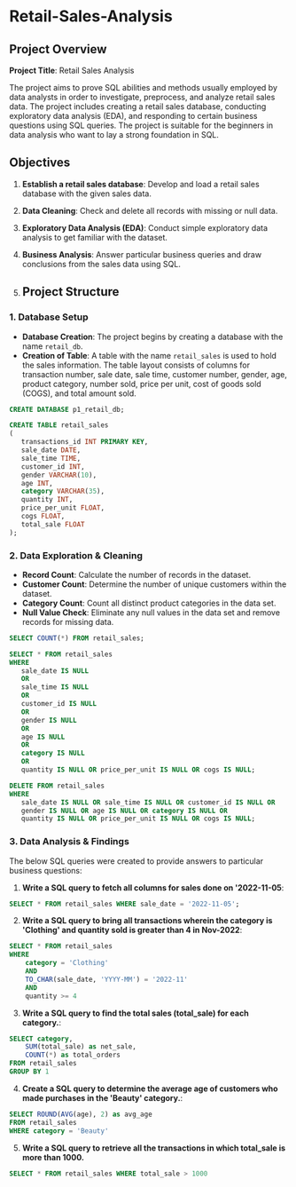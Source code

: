 # Retail-Sales-Analysis

## Project Overview

**Project Title**: Retail Sales Analysis  

The project aims to prove SQL abilities and methods usually employed by data analysts in order to investigate, preprocess, and analyze retail sales data. The project includes creating a retail sales database, conducting exploratory data analysis (EDA), and responding to certain business questions using SQL queries. The project is suitable for the beginners in data analysis who want to lay a strong foundation in SQL.

## Objectives

1. **Establish a retail sales database**: Develop and load a retail sales database with the given sales data.
2. **Data Cleaning**: Check and delete all records with missing or null data.
3. **Exploratory Data Analysis (EDA)**: Conduct simple exploratory data analysis to get familiar with the dataset.
4. **Business Analysis**: Answer particular business queries and draw conclusions from the sales data using SQL.

5. ## Project Structure

### 1. Database Setup

- **Database Creation**: The project begins by creating a database with the name `retail_db`.
- **Creation of Table**: A table with the name `retail_sales` is used to hold the sales information. The table layout consists of columns for transaction number, sale date, sale time, customer number, gender, age, product category, number sold, price per unit, cost of goods sold (COGS), and total amount sold.
 ```sql
CREATE DATABASE p1_retail_db;

CREATE TABLE retail_sales
(
    transactions_id INT PRIMARY KEY,
    sale_date DATE,	
    sale_time TIME,
    customer_id INT,	
    gender VARCHAR(10),
    age INT,
    category VARCHAR(35),
    quantity INT,
    price_per_unit FLOAT,	
    cogs FLOAT,
    total_sale FLOAT
);
```
### 2. Data Exploration & Cleaning

- **Record Count**: Calculate the number of records in the dataset.
- **Customer Count**: Determine the number of unique customers within the dataset.
- **Category Count**: Count all distinct product categories in the data set.
- **Null Value Check**: Eliminate any null values in the data set and remove records for missing data.
 ```sql
SELECT COUNT(*) FROM retail_sales;

SELECT * FROM retail_sales
WHERE 
    sale_date IS NULL
    OR
    sale_time IS NULL
    OR
    customer_id IS NULL
    OR 
    gender IS NULL
    OR
    age IS NULL
    OR
    category IS NULL
    OR 
    quantity IS NULL OR price_per_unit IS NULL OR cogs IS NULL;

DELETE FROM retail_sales
WHERE 
    sale_date IS NULL OR sale_time IS NULL OR customer_id IS NULL OR 
    gender IS NULL OR age IS NULL OR category IS NULL OR 
    quantity IS NULL OR price_per_unit IS NULL OR cogs IS NULL;
```
### 3. Data Analysis & Findings

The below SQL queries were created to provide answers to particular business questions:

1. **Write a SQL query to fetch all columns for sales done on '2022-11-05**:
```sql
SELECT * FROM retail_sales WHERE sale_date = '2022-11-05';
```
2. **Write a SQL query to bring all transactions wherein the category is 'Clothing' and quantity sold is greater than 4 in Nov-2022**:
```sql
SELECT * FROM retail_sales
WHERE 
    category = 'Clothing'
    AND 
    TO_CHAR(sale_date, 'YYYY-MM') = '2022-11'
    AND
    quantity >= 4
```
3. **Write a SQL query to find the total sales (total_sale) for each category.**:
```sql
SELECT category,
    SUM(total_sale) as net_sale,
    COUNT(*) as total_orders
FROM retail_sales
GROUP BY 1
```
4. **Create a SQL query to determine the average age of customers who made purchases in the 'Beauty' category.**:
```sql
SELECT ROUND(AVG(age), 2) as avg_age
FROM retail_sales
WHERE category = 'Beauty'
```
5. **Write a SQL query to retrieve all the transactions in which total_sale is more than 1000.**
```sql
SELECT * FROM retail_sales WHERE total_sale > 1000
```
